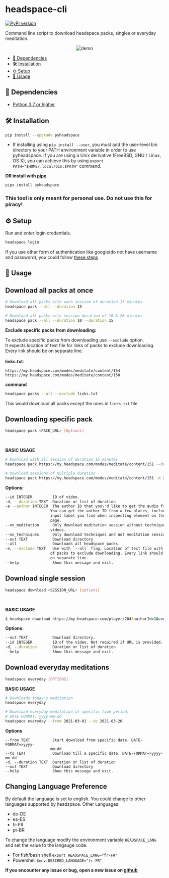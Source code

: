 # headspace-cli
[![PyPI version](https://badge.fury.io/py/pyheadspace.svg)](https://badge.fury.io/py/pyheadspace)

Command line script to download headspace packs, singles or everyday meditation.
<p align="center">

<img src = "https://user-images.githubusercontent.com/57002207/147270294-de0ec3f9-7bfa-4c63-84de-b4239fd4995e.gif" alt = "demo">
</p>



- [👶 Dependencies](#-dependencies)
- [🛠️ Installation](#️-installation)
- [⚙️ Setup](#️-setup)
- [🚀 Usage](#-usage)



## 👶 Dependencies
* [Python 3.7 or higher](https://www.python.org/downloads/)

## 🛠️ Installation
```sh
pip install --upgrade pyheadspace
```
* If installing using `pip install --user`, you must add the user-level bin directory to your PATH environment variable in order to use pyheadspace. If you are using a Unix derivative (FreeBSD, GNU / Linux, OS X), you can achieve this by using `export PATH="$HOME/.local/bin:$PATH"` command.


**OR install with [pipx](https://github.com/pypa/pipx)**


```sh
pipx install pyheadspace
```

### This tool is only meant for personal use. Do not use this for piracy!
## ⚙️ Setup

Run and enter login credentials.
```sh
headspace login
```
If you use other form of authentication like google(do not have username and password), you could follow
[these steps](https://github.com/yashrathi-git/pyHeadspace/blob/main/manual_setup.md)

 

## 🚀 Usage

## Download all packs at once
```sh
# Download all packs with each session of duration 15 minutes
headspace pack --all --duration 15

# Download all packs with session duration of 10 & 20 minutes
headspace pack --all --duration 10 --duration 15
```
**Exclude specific packs from downloading:**
<br />

To exclude specific packs from downloading use `--exclude` option.
<br />
It expects location of text file for links of packs to exclude downloading. Every link should be on separate line.<br><br>
**links.txt**:
```
https://my.headspace.com/modes/meditate/content/154
https://my.headspace.com/modes/meditate/content/150
```
**command**
```sh
headspace packs --all --exclude links.txt
```
This would download all packs except the ones in `links.txt` file

## Downloading specific pack
```sh
headspace pack <PACK_URL> [Options]
```

<br />

**BASIC USAGE**
```sh
# Download with all session of duration 15 minutes
headspace pack https://my.headspace.com/modes/meditate/content/151 --duration 15 

# Download sessions of multiple duration
headspace pack https://my.headspace.com/modes/meditate/content/151 -d 20 -d 15   

```
**Options:**
```sh
--id INTEGER         ID of video.
-d, --duration TEXT  Duration or list of duration
-a --author INTEGER  The author ID that you\'d like to get the audio from.
                    You can get the author ID from a few places, including
                    input label you find when inspecting element on the pack
                    page.             
--no_meditation      Only download meditation session without techniques
                    videos.
--no_techniques      Only download techniques and not meditation sessions.
--out TEXT           Download directory
--all                Downloads all headspace packs.
-e, --exclude TEXT   Use with `--all` flag. Location of text file with links
                    of packs to exclude downloading. Every link should be
                    on separate line.
--help               Show this message and exit.

```

## Download single session
```sh
headspace download <SESSION_URL> [options]
```


<br />

**BASIC USAGE**
```sh
$ headspace download https://my.headspace.com/player/204?authorId=1&contentId=151&contentType=COURSE&mode=meditate&trackingName=Course&startIndex=1 --duration 15
```
**Options:**
```sh
--out TEXT           Download directory.
--id INTEGER         ID of the video. Not required if URL is provided.
-d, --duration       Duration or list of duration
--help               Show this message and exit.
```


## Download everyday meditations
```sh
headspace everyday [OPTIONS]
```


**BASIC USAGE**
```sh
# Downloads today's meditation
headspace everyday

# Download everyday meditation of specific time period.
# DATE FORMAT: yyyy-mm-dd
headspace everyday --from 2021-03-01 --to 2021-03-20
```
**Options**
```
--from TEXT          Start download from specific date. DATE-FORMAT=>yyyy-
                    mm-dd
--to TEXT            Download till a specific date. DATE-FORMAT=>yyyy-mm-dd
-d, --duration TEXT  Duration or list of duration
--out TEXT           Download directory
--help               Show this message and exit.
```

## Changing Language Preference
By default the language is set to english. You could change to other languages supported by headspace. 
Other Languages:
- de-DE
- es-ES
- fr-FR
- pt-BR

To change the language modify the environment variable `HEADSPACE_LANG` and set the value to the langauge code.

- For fish/bash shell `export HEADSPACE_LANG="fr-FR"`
- Powershell `$env:DESIRED_LANGUAGE="fr-FR"`







**If you encounter any issue or bug, open a new issue on [github](https://github.com/yashrathi-git/pyHeadspace)**



